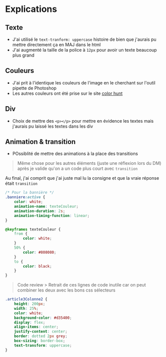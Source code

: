 # Explications 
## Texte  
- J'ai utilisé le `text-tranform: uppercase` histoire de bien que j'aurais pu mettre directement ça en MAJ dans le html
- J'ai augmenté la taille de la police à `12px` pour avoir un texte beaucoup plus grand

## Couleurs 
- J'ai prit à l'identique les couleurs de l'image en le cherchant sur l'outil pipette de Photoshop
- Les autres couleurs ont été prise sur le site [color hunt]("https://colorhunt.co")

## Div 
- Choix de mettre des `<p></p>` pour mettre en évidence les textes mais j'aurais pu laissé les textes dans les div

## Animation & transition 
- POssiblité de mettre des animations à la place des transitions 

> Même chose pour les autres éléments (juste une réflexion lors du DM) après je valide qu'on a un code plus court avec `transition`

Au final, j'ai comprit que j'ai juste mal lu la consigne et que la vraie réponse était `transition` 
````css
/* Pour la bannière */
.banniere:active {
    color: white;
    animation-name: texteCouleur;
    animation-duration: 2s;
    animation-timing-function: linear;
}

@keyframes texteCouleur {
    from {
        color: white;
    }
    50% {
        color: #808080;
    }
    to {
        color: black;
    }
}
````
> Code review > Retrait de ces lignes de code inutile car on peut combiner les deux avec les bons css sélecteurs
````css
.article3Colonne2 {
    height: 200px;
    width: 25%;
    color: white;
    background-color: #d35400;
    display: flex;
    align-items: center;
    justify-content: center;
    border: dotted 2px grey;
    box-sizing: border-box;
    text-transform: uppercase;
}
````